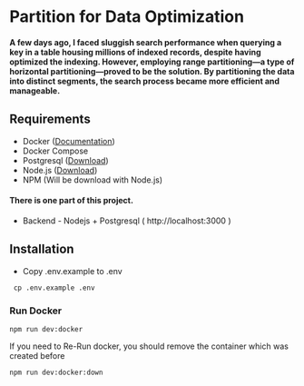 # Partition for Data Optimization

#### A few days ago, I faced sluggish search performance when querying a key in a table housing millions of indexed records, despite having optimized the indexing. However, employing range partitioning—a type of horizontal partitioning—proved to be the solution. By partitioning the data into distinct segments, the search process became more efficient and manageable.

## Requirements

- Docker ([Documentation](https://www.docker.com/get-started/))
- Docker Compose
- Postgresql ([Download](https://www.postgresql.org/))
- Node.js ([Download](https://nodejs.org/en))
- NPM (Will be download with Node.js)

#### There is one part of this project.

- Backend - Nodejs + Postgresql ( http://localhost:3000 )

## Installation

- Copy .env.example to .env

```
 cp .env.example .env
```

### Run Docker

```
npm run dev:docker
```

If you need to Re-Run docker, you should remove the container which was created before

```
npm run dev:docker:down
```

